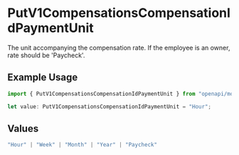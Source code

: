 # PutV1CompensationsCompensationIdPaymentUnit

The unit accompanying the compensation rate. If the employee is an owner, rate should be 'Paycheck'.

## Example Usage

```typescript
import { PutV1CompensationsCompensationIdPaymentUnit } from "openapi/models/operations";

let value: PutV1CompensationsCompensationIdPaymentUnit = "Hour";
```

## Values

```typescript
"Hour" | "Week" | "Month" | "Year" | "Paycheck"
```